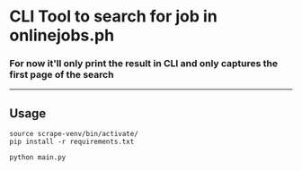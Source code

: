 # CLI Tool to search for job in onlinejobs.ph

### For now it'll only print the result in CLI and only captures the first page of the search

---

## Usage
```
source scrape-venv/bin/activate/
pip install -r requirements.txt

python main.py
```
